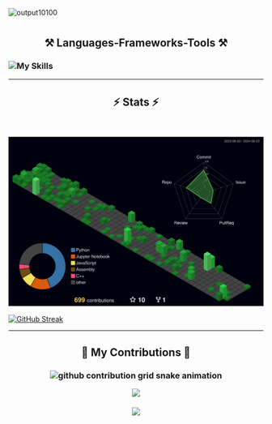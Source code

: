 <!-- ![MasterHead](https://developers.giphy.com/branch/master/static/api-512d36c09662682717108a38bbb5c57d.gif) -->
<!--<img src="Glows.png" />-->
![output10100](https://github.com/SaadARazzaq/SaadARazzaq/assets/123338307/b0d1effd-a9fb-4c3c-a2a8-69c3c383e0e7)
<!-- [output123](https://github.com/SaadARazzaq/SaadARazzaq/assets/123338307/8faaef33-c50f-4015-a45a-b1dafd519223) -->


<!-- <a href="https://PlayBadges.pavi2410.me/badge/full?id=com.fastdevlabs.tictactoe"> -->

<!-- <img src="https://github.com/SaadARazzaq/BlindSpeak/blob/main/imge.png" /> -->
<!-- <h3 align="center"> -->
	
<!-- ![Typing SVG](https://tinyurl.com/WhatAreYouLookingFor101) --> 

<h1 align="center">
<!--     <a href="https://tinyurl.com/KiaDhoondRahyHO"><img src="https://tinyurl.com/ApnaBanaoJaKar" alt="This is ME" /></a> -->
	<!--
  [<a href="mailto:sabdurrazzaq124@gmail.com">
    <img src="https://img.shields.io/badge/Gmail-333333?style=for-the-badge&logo=gmail&logoColor=red"/></a>![LinkedIn Badge](https://img.shields.io/badge/LinkedIn-0A66C2?logo=linkedin&logoColor=fff&style=for-the-badge)](https://www.linkedin.com/in/saadarazzaq/)[![YouTube Badge](https://img.shields.io/badge/YouTube-F00?logo=youtube&logoColor=fff&style=for-the-badge)](https://www.youtube.com/channel/UCD7sQyEbW50jfkiEzlqTL-Q)[![LeetCode Badge](https://img.shields.io/badge/LeetCode-FFA116?logo=leetcode&logoColor=fff&style=for-the-badge)](https://www.leetcode.com/sabdurrazzaq124)[![HackerRank Badge](https://img.shields.io/badge/HackerRank-00EA64?logo=hackerrank&logoColor=000&style=for-the-badge)](https://www.hackerrank.com/SaadAbdurRazzaq?hr_r=1)![View Count](https://komarev.com/ghpvc/?username=SaadARazzaq&style=for-the-badge&color=blueviolet)
-->
</h1> 

<h2 align="center">⚒️ Languages-Frameworks-Tools ⚒️</h2><h3 align="center">

 <h3>
	 
  ![My Skills](https://skillicons.dev/icons?i=python,cpp,cs,dotnet,r,dart,kotlin,html,css,tailwind,figma,flutter,linux,mysql,androidstudio,vscode&perline=19)

</h3> 

---

</h1>

<h2 align="center">⚡ Stats ⚡</h2>
<br>

![](./profile-3d-contrib/profile-night-green.svg)

<!-- [![GitHub Streak](https://streak-stats.demolab.com?user=SaadARazzaq&theme=highcontrast&hide_border=true&border_radius=15&card_width=800&background=45%2CEB0000%2C6B19EB)](https://git.io/streak-stats) -->
[![GitHub Streak](https://streak-stats.demolab.com?user=SaadARazzaq&border_radius=0&card_width=1200&card_height=1200&background=00034D&border=F6FF00&currStreakNum=09FF00&stroke=EB5454&ring=E2EB00&fire=FF7804&sideNums=09FF00&currStreakLabel=EB5454&sideLabels=EB5454&dates=EB5454&excludeDaysLabel=EB5454&hide_total_contributions=true)](https://git.io/streak-stats)

</h3>

---
<h2 align="center">🐍 My Contributions 🐍</h2><h3 align="center">
<picture>
  <source
    media="(prefers-color-scheme: dark)"
    srcset="https://tinyurl.com/MeowwMeoww101"
  />
  <source
    media="(prefers-color-scheme: light)"
    srcset="https://tinyurl.com/PinkMeowwMeoww"
  />
  <img
    alt="github contribution grid snake animation"
    src="https://tinyurl.com/UUWUU404"
  />
</picture>

<p align="center">
	<img src="https://tinyurl.com/AboveTheSkys" />
</p>
<p align="center">
<!-- 	Copyright &copy; 2023-present   <a href="https://github.com/SaadARazzaq" target="_blank">Saad Abdur Razzaq</a> -->
</p>
<p align="center">
	<a href="https://github.com/SaadARazzaq/SaadARazzaq/blob/main/LICENSE"><img src="https://img.shields.io/static/v1.svg?style=for-the-badge&label=License&message=MIT&logoColor=d9e0ee&colorA=363a4f&colorB=b7bdf8"/></a>
</p>

